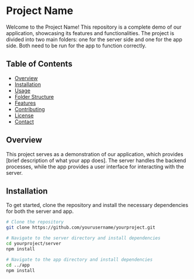 # Project Name

Welcome to the Project Name! This repository is a complete demo of our application, showcasing its features and functionalities. The project is divided into two main folders: one for the server side and one for the app side. Both need to be run for the app to function correctly.

## Table of Contents

- [Overview](#overview)
- [Installation](#installation)
- [Usage](#usage)
- [Folder Structure](#folder-structure)
- [Features](#features)
- [Contributing](#contributing)
- [License](#license)
- [Contact](#contact)

## Overview

This project serves as a demonstration of our application, which provides [brief description of what your app does]. The server handles the backend processes, while the app provides a user interface for interacting with the server.

## Installation

To get started, clone the repository and install the necessary dependencies for both the server and app.

```bash
# Clone the repository
git clone https://github.com/yourusername/yourproject.git

# Navigate to the server directory and install dependencies
cd yourproject/server
npm install

# Navigate to the app directory and install dependencies
cd ../app
npm install
